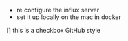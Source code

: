 - re configure the influx server 
- set it up locally on the mac in docker 

[] this is a checkbox GitHub style
